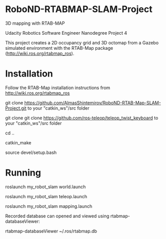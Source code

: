 # RoboND-RTABMAP-SLAM-Project
3D mapping with RTAB-MAP  

Udacity Robotics Software Engineer Nanodegree Project 4 

This project creates a 2D occupancy grid and 3D octomap from a Gazebo simulated environment with the RTAB-Map package (http://wiki.ros.org/rtabmap_ros).

# Installation

  Follow the RTAB-Map installation instructions from http://wiki.ros.org/rtabmap_ros
  
  git clone https://github.com/AlmasShintemirov/RoboND-RTAB-Map-SLAM-Project.git to your "catkin_ws"/src folder
  
  git clone git clone https://github.com/ros-teleop/teleop_twist_keyboard to your "catkin_ws"/src folder
  
  cd ..
  
  catkin_make
  
  source devel/setup.bash

# Running

roslaunch my_robot_slam world.launch

roslaunch my_robot_slam teleop.launch

roslaunch my_robot_slam mapping.launch


Recorded database can opened and viewed using rtabmap-databaseViewer:

rtabmap-databaseViewer ~/.ros/rtabmap.db
